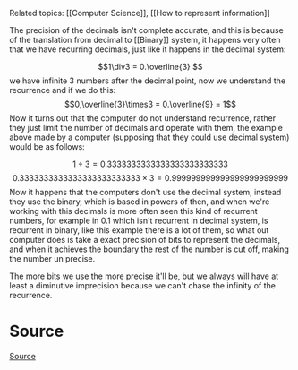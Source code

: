 Related topics: [[Computer Science]], [[How to represent information]]

The precision of the decimals isn't complete accurate, and this is because of the translation from decimal to [[Binary]] system, it happens very often that we have recurring decimals, just like it happens in the decimal system: 

$$1\div3 = 0.\overline{3} $$
we have infinite 3 numbers after the decimal point, now we understand the recurrence and if we do this:
$$0,\overline{3}\times3 = 0.\overline{9} = 1$$
Now it turns out that the computer do not understand recurrence, rather they just limit the number of decimals and operate with them, the example above made by a computer (supposing that they could use decimal system) would be as follows:

$$1\div3 = 0.3333333333333333333333333 $$
$$0.3333333333333333333333333\times3 = 0.999999999999999999999999$$
Now it happens that the computers don't use the decimal system, instead they use the binary, which is based in powers of then, and when we're working with this decimals is more often seen this kind of recurrent numbers, for example in 0.1 which isn't recurrent in decimal system, is recurrent in binary, like this example there is a lot of them, so what out computer does is take a exact precision of bits to represent the decimals, and when it achieves the boundary the rest of the number is cut off, making the number un precise. 

The more bits we use the more precise it'll be, but we always will have at least a diminutive imprecision because we can't chase the infinity of the recurrence.

# Source
[Source](https://www.youtube.com/watch?v=PZRI1IfStY0)